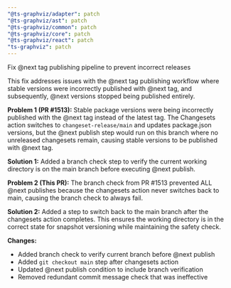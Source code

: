 ```yaml
---
"@ts-graphviz/adapter": patch
"@ts-graphviz/ast": patch
"@ts-graphviz/common": patch
"@ts-graphviz/core": patch
"@ts-graphviz/react": patch
"ts-graphviz": patch
---
```


Fix @next tag publishing pipeline to prevent incorrect releases

This fix addresses issues with the @next tag publishing workflow where stable versions were incorrectly published with @next tag, and subsequently, @next versions stopped being published entirely.

**Problem 1 (PR #1513):**
Stable package versions were being incorrectly published with the @next tag instead of the latest tag. The Changesets action switches to `changeset-release/main` and updates package.json versions, but the @next publish step would run on this branch where no unreleased changesets remain, causing stable versions to be published with @next tag.

**Solution 1:**
Added a branch check step to verify the current working directory is on the main branch before executing @next publish.

**Problem 2 (This PR):**
The branch check from PR #1513 prevented ALL @next publishes because the changesets action never switches back to main, causing the branch check to always fail.

**Solution 2:**
Added a step to switch back to the main branch after the changesets action completes. This ensures the working directory is in the correct state for snapshot versioning while maintaining the safety check.

**Changes:**
- Added branch check to verify current branch before @next publish
- Added `git checkout main` step after changesets action
- Updated @next publish condition to include branch verification
- Removed redundant commit message check that was ineffective

